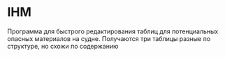 # IHM
Программа для быстрого редактирования таблиц для потенциальных  опасных материалов на судне. Получаются три таблицы разные по структуре, но схожи по содержанию
